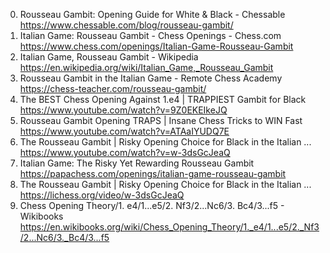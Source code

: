 0. Rousseau Gambit: Opening Guide for White & Black - Chessable
https://www.chessable.com/blog/rousseau-gambit/
1. Italian Game: Rousseau Gambit - Chess Openings - Chess.com
https://www.chess.com/openings/Italian-Game-Rousseau-Gambit
2. Italian Game, Rousseau Gambit - Wikipedia
https://en.wikipedia.org/wiki/Italian_Game,_Rousseau_Gambit
3. Rousseau Gambit in the Italian Game - Remote Chess Academy
https://chess-teacher.com/rousseau-gambit/
4. The BEST Chess Opening Against 1.e4 | TRAPPIEST Gambit for Black
https://www.youtube.com/watch?v=9Z0EKEIkeJQ
5. Rousseau Gambit Opening TRAPS | Insane Chess Tricks to WIN Fast
https://www.youtube.com/watch?v=ATAaIYUDQ7E
6. The Rousseau Gambit | Risky Opening Choice for Black in the Italian ...
https://www.youtube.com/watch?v=w-3dsGcJeaQ
7. Italian Game: The Risky Yet Rewarding Rousseau Gambit
https://papachess.com/openings/italian-game-rousseau-gambit
8. The Rousseau Gambit | Risky Opening Choice for Black in the Italian ...
https://lichess.org/video/w-3dsGcJeaQ
9. Chess Opening Theory/1. e4/1...e5/2. Nf3/2...Nc6/3. Bc4/3...f5 - Wikibooks
https://en.wikibooks.org/wiki/Chess_Opening_Theory/1._e4/1...e5/2._Nf3/2...Nc6/3._Bc4/3...f5
